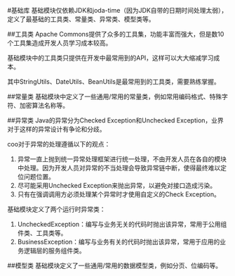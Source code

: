 #基础库
基础模块仅依赖JDK和joda-time（因为JDK自带的日期时间处理太弱），定义了最基础的工具类、常量类、异常类、模型类等。

##工具类
Apache Commons提供了众多的工具集，功能丰富而强大，但是数10个工具集造成开发人员学习成本较高。

基础模块中的工具类只提供在开发中最常用到的API，这样可以大大缩减学习成本。

其中StringUtils、DateUtils、BeanUtils是最常用到的工具类，需要熟练掌握。

##常量类
基础模块中定义了一些通用/常用的常量类，例如常用编码格式、特殊字符、加密算法名称等。

##异常类
Java的异常分为Checked Exception和Unchecked Exception，业界对于这样的异常设计有争论和分歧。

coo对于异常的处理遵循以下的观点：

1. 异常一直上抛到统一异常处理框架进行统一处理，不由开发人员在各自的模块中处理。因为开发人员对异常的不当处理会导致异常链中断，使得最终难以定位问题位置。
2. 尽可能采用Unchecked Exception来抛出异常，以避免对接口造成污染。
3. 只有在强调调用方必须处理某个异常时才使用自定义的Check Exception。

基础模块定义了两个运行时异常类：

1. UncheckedException：编写与业务无关的代码时抛出该异常，常用于公用组件类、工具类等。
2. BusinessException：编写与业务有关的代码时抛出该异常，常用于应用的业务逻辑层的服务组件类。

##模型类
基础模块定义了一些通用/常用的数据模型类，例如分页、位编码等。